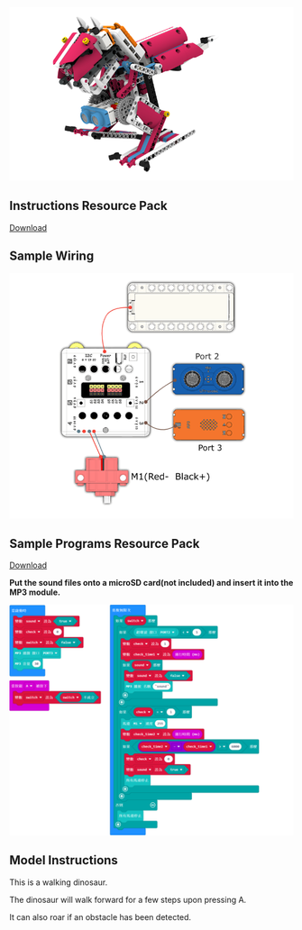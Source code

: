 ![](./instruction1/04_dino.png)

## Instructions Resource Pack

[Download](https://bit.ly/Powerbrick10in1BuildingGuide)

## Sample Wiring

![](./instruction1/04_dinocon.png)

## Sample Programs Resource Pack

[Download](https://bit.ly/Powerbrick10in1ModelsHex)

**Put the sound files onto a microSD card(not included) and insert it into the MP3 module.**

![](./instruction1/04_dinocode.png)

## Model Instructions

This is a walking dinosaur.

The dinosaur will walk forward for a few steps upon pressing A.

It can also roar if an obstacle has been detected.
